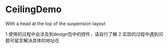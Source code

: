 # CeilingDemo
With a head at the top of the suspension layout

1.使用的过程中会涉及到design包中的控件，请自行了解
2.实现的过程中遇到问题可留言解决具体的地址在
